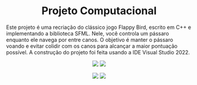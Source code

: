 <h1 align="center">Projeto Computacional</h1>
<p>Este projeto é uma recriação do clássico jogo Flappy Bird, escrito em C++ e implementando a biblioteca SFML. Nele, você controla um pássaro enquanto ele navega por entre canos. O objetivo é manter o pássaro voando e evitar colidir com os canos para alcançar a maior pontuação possível. A construção do projeto foi feita usando a IDE Visual Studio 2022.</p>
<p align="center">
<img loading="lazy" src="http://img.shields.io/static/v1?label=STATUS&message=EM%20DESENVOLVIMENTO&color=GREEN&style=for-the-badge"/>
<img loading="lazy" src="http://img.shields.io/static/v1?label=UNIVERSIDADE&message=UNB&color=GREEN&style=for-the-badge"/>
</p>
<p align="center">
<img loading="lazy" src="https://img.shields.io/badge/C++%2020%20-5E97D0"/>
<img loading="lazy" src="https://img.shields.io/badge/SFML%20-8CC84B"/>
</p>
